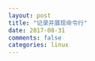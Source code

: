 ```yaml
---
layout: post
title: "记录并展现命令行"
date: 2017-08-31
comments: false
categories: linux
---
```


<asciinema-player src="res/qnctl.json" autoplay preload></asciinema-player>